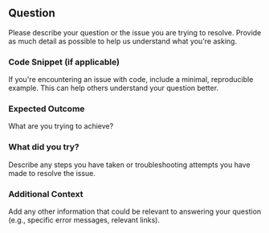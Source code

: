 ## Question

Please describe your question or the issue you are trying to resolve. Provide as much detail as possible to help us understand what you're asking.

### Code Snippet (if applicable)

If you're encountering an issue with code, include a minimal, reproducible example. This can help others understand your question better.

### Expected Outcome

What are you trying to achieve?

### What did you try?

Describe any steps you have taken or troubleshooting attempts you have made to resolve the issue.

### Additional Context

Add any other information that could be relevant to answering your question (e.g., specific error messages, relevant links).
